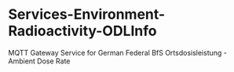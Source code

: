 # Services-Environment-Radioactivity-ODLInfo
MQTT Gateway Service for German Federal BfS Ortsdosisleistung - Ambient Dose Rate
